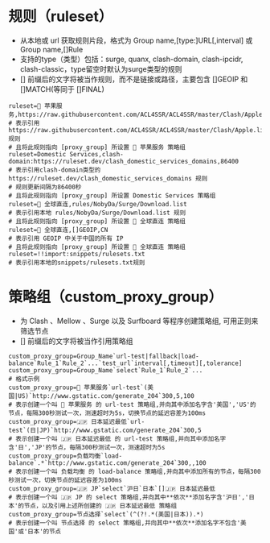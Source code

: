 # 规则（ruleset）
- 从本地或 url 获取规则片段，格式为 Group name,[type:]URL[,interval] 或 Group name,[]Rule
- 支持的type（类型）包括：surge, quanx, clash-domain, clash-ipcidr, clash-classic，type留空时默认为surge类型的规则
- [] 前缀后的文字将被当作规则，而不是链接或路径，主要包含 []GEOIP 和 []MATCH(等同于 []FINAL)
```
ruleset=🍎 苹果服务,https://raw.githubusercontent.com/ACL4SSR/ACL4SSR/master/Clash/Apple.list
# 表示引用 https://raw.githubusercontent.com/ACL4SSR/ACL4SSR/master/Clash/Apple.list 规则
# 且将此规则指向 [proxy_group] 所设置 🍎 苹果服务 策略组
ruleset=Domestic Services,clash-domain:https://ruleset.dev/clash_domestic_services_domains,86400
# 表示引用clash-domain类型的 https://ruleset.dev/clash_domestic_services_domains 规则
# 规则更新间隔为86400秒
# 且将此规则指向 [proxy_group] 所设置 Domestic Services 策略组
ruleset=🎯 全球直连,rules/NobyDa/Surge/Download.list
# 表示引用本地 rules/NobyDa/Surge/Download.list 规则
# 且将此规则指向 [proxy_group] 所设置 🎯 全球直连 策略组
ruleset=🎯 全球直连,[]GEOIP,CN
# 表示引用 GEOIP 中关于中国的所有 IP
# 且将此规则指向 [proxy_group] 所设置 🎯 全球直连 策略组
ruleset=!!import:snippets/rulesets.txt
# 表示引用本地的snippets/rulesets.txt规则
```
# 策略组（custom_proxy_group）
- 为 Clash 、Mellow 、Surge 以及 Surfboard 等程序创建策略组, 可用正则来筛选节点
- [] 前缀后的文字将被当作引用策略组
```
custom_proxy_group=Group_Name`url-test|fallback|load-balance`Rule_1`Rule_2`...`test_url`interval[,timeout][,tolerance]
custom_proxy_group=Group_Name`select`Rule_1`Rule_2`...
# 格式示例
custom_proxy_group=🍎 苹果服务`url-test`(美国|US)`http://www.gstatic.com/generate_204`300,5,100
# 表示创建一个叫 🍎 苹果服务 的 url-test 策略组,并向其中添加名字含'美国','US'的节点，每隔300秒测试一次，测速超时为5s，切换节点的延迟容差为100ms
custom_proxy_group=🇯🇵 日本延迟最低`url-test`(日|JP)`http://www.gstatic.com/generate_204`300,5
# 表示创建一个叫 🇯🇵 日本延迟最低 的 url-test 策略组,并向其中添加名字含'日','JP'的节点，每隔300秒测试一次，测速超时为5s
custom_proxy_group=负载均衡`load-balance`.*`http://www.gstatic.com/generate_204`300,,100
# 表示创建一个叫 负载均衡 的 load-balance 策略组,并向其中添加所有的节点，每隔300秒测试一次，切换节点的延迟容差为100ms
custom_proxy_group=🇯🇵 JP`select`沪日`日本`[]🇯🇵 日本延迟最低
# 表示创建一个叫 🇯🇵 JP 的 select 策略组,并向其中**依次**添加名字含'沪日','日本'的节点，以及引用上述所创建的 🇯🇵 日本延迟最低 策略组
custom_proxy_group=节点选择`select`(^(?!.*(美国|日本)).*)
# 表示创建一个叫 节点选择 的 select 策略组,并向其中**依次**添加名字不包含'美国'或'日本'的节点
```
